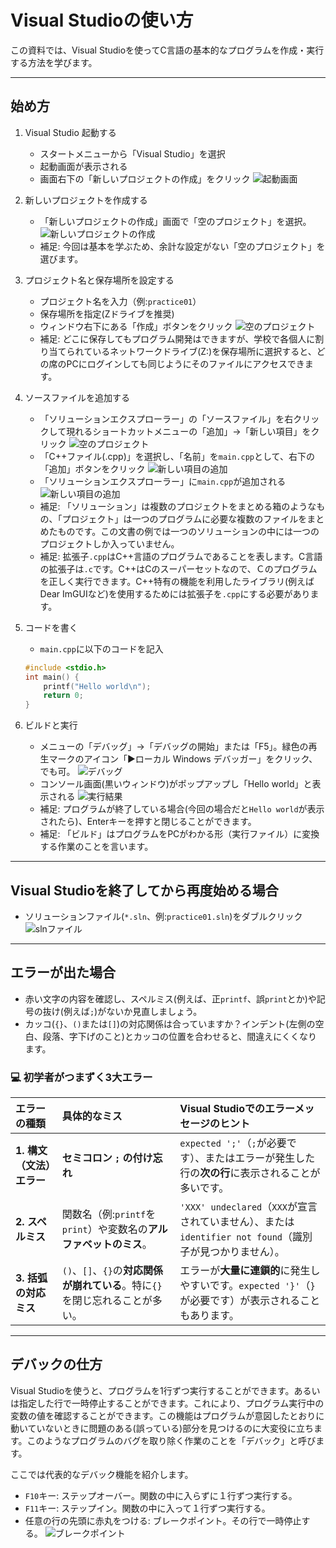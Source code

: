 # Visual Studioの使い方

この資料では、Visual Studioを使ってC言語の基本的なプログラムを作成・実行する方法を学びます。

---

## 始め方

1. Visual Studio 起動する
    - スタートメニューから「Visual Studio」を選択
    - 起動画面が表示される
    - 画面右下の「新しいプロジェクトの作成」をクリック
    ![起動画面](./images/vs_01.png)

1. 新しいプロジェクトを作成する
    - 「新しいプロジェクトの作成」画面で「空のプロジェクト」を選択。
![新しいプロジェクトの作成](./images/vs_02_01.png)
    - 補足: 今回は基本を学ぶため、余計な設定がない「空のプロジェクト」を選びます。

1. プロジェクト名と保存場所を設定する
    - プロジェクト名を入力（例:`practice01`）
    - 保存場所を指定(Zドライブを推奨)
    - ウィンドウ右下にある「作成」ボタンをクリック
    ![空のプロジェクト](./images/vs_03.png)
    - 補足: どこに保存してもプログラム開発はできますが、学校で各個人に割り当てられているネットワークドライブ(Z:\)を保存場所に選択すると、どの席のPCにログインしても同じようにそのファイルにアクセスできます。

1. ソースファイルを追加する
    - 「ソリューションエクスプローラー」の「ソースファイル」を右クリックして現れるショートカットメニューの「追加」→「新しい項目」をクリック
      ![空のプロジェクト](./images/vs_04.png)
    - 「C++ファイル(.cpp)」を選択し、「名前」を`main.cpp`として、右下の「追加」ボタンをクリック
      ![新しい項目の追加](./images/vs_05.png)
    - 「ソリューションエクスプローラー」に`main.cpp`が追加される
      ![新しい項目の追加](./images/vs_06.png)
    - 補足: 「ソリューション」は複数のプロジェクトをまとめる箱のようなもの、「プロジェクト」は一つのプログラムに必要な複数のファイルをまとめたものです。この文書の例では一つのソリューションの中には一つのプロジェクトしか入っていません。
    - 補足: 拡張子`.cpp`はC++言語のプログラムであることを表します。C言語の拡張子は`.c`です。C++はCのスーパーセットなので、Ｃのプログラムを正しく実行できます。C++特有の機能を利用したライブラリ(例えばDear ImGUIなど)を使用するためには拡張子を`.cpp`にする必要があります。

1. コードを書く
    - `main.cpp`に以下のコードを記入
    ```cpp
    #include <stdio.h>
    int main() {
        printf("Hello world\n");
        return 0;
    }
    ```

1. ビルドと実行
    - メニューの「デバッグ」→「デバッグの開始」または「F5」。緑色の再生マークのアイコン「▶ローカル Windows デバッガー」をクリック、でも可。
      ![デバッグ](./images/vs_07.png)
    - コンソール画面(黒いウィンドウ)がポップアップし「Hello world」と表示される
      ![実行結果](./images/vs_08.png)
    - 補足: プログラムが終了している場合(今回の場合だと`Hello world`が表示されたら)、Enterキーを押すと閉じることができます。
    - 補足: 「ビルド」はプログラムをPCがわかる形（実行ファイル）に変換する作業のことを言います。

---

## Visual Studioを終了してから再度始める場合

- ソリューションファイル(`*.sln`、例:`practice01.sln`)をダブルクリック
   ![slnファイル](./images/vs_09.png)

---

## エラーが出た場合

- 赤い文字の内容を確認し、スペルミス(例えば、正`printf`、誤`print`とか)や記号の抜け(例えば`;`)がないか見直しましょう。
- カッコ(`{}`、`()`または`[]`)の対応関係は合っていますか？インデント(左側の空白、段落、字下げのこと)とカッコの位置を合わせると、間違えにくくなります。

### 💻 初学者がつまずく3大エラー

| エラーの種類 | 具体的なミス | Visual Studioでのエラーメッセージのヒント |
| :--- | :--- | :--- |
| **1. 構文（文法）エラー** | **セミコロン `;` の付け忘れ** | `expected ';'`（`;`が必要です）、またはエラーが発生した行の**次の行**に表示されることが多いです。 |
| **2. スペルミス** | 関数名（例:`printf`を`print`）や変数名の**アルファベットのミス**。 | `'XXX' undeclared`（`XXX`が宣言されていません）、または`identifier not found`（識別子が見つかりません）。 |
| **3. 括弧の対応ミス** | `()`、`[]`、`{}`の**対応関係が崩れている**。特に`{}`を閉じ忘れることが多い。 | エラーが**大量に連鎖的**に発生しやすいです。`expected '}'`（`}`が必要です）が表示されることもあります。 |

---

## デバックの仕方

Visual Studioを使うと、プログラムを1行ずつ実行することができます。あるいは指定した行で一時停止することができます。これにより、プログラム実行中の変数の値を確認することができます。この機能はプログラムが意図したとおりに動いていないときに問題のある(誤っている)部分を見つけるのに大変役に立ちます。このようなプログラムのバグを取り除く作業のことを「デバック」と呼びます。

ここでは代表的なデバック機能を紹介します。

- `F10`キー: ステップオーバー。関数の中に入らずに１行ずつ実行する。
- `F11`キー: ステップイン。関数の中に入って１行ずつ実行する。
- 任意の行の先頭に赤丸をつける: ブレークポイント。その行で一時停止する。
  ![ブレークポイント](./images/vs_13.png)
